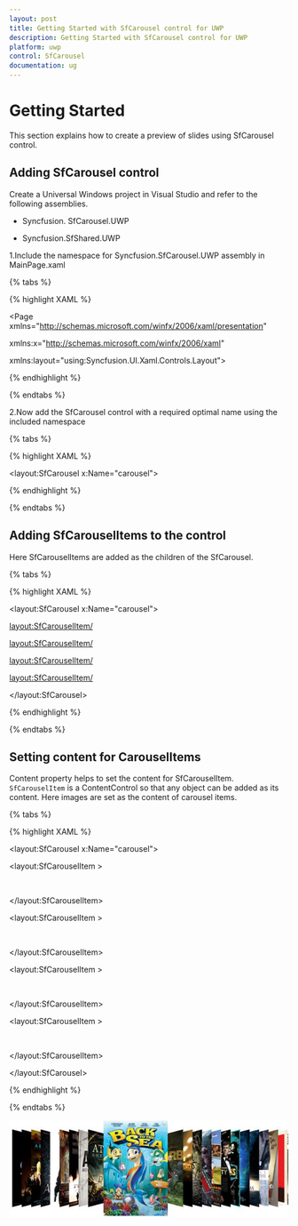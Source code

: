 ```yaml
---
layout: post
title: Getting Started with SfCarousel control for UWP 
description: Getting Started with SfCarousel control for UWP
platform: uwp
control: SfCarousel
documentation: ug
---
```


# Getting Started

This section explains how to create a preview of slides using SfCarousel control.

## Adding SfCarousel control

Create a Universal Windows project in Visual Studio and refer to the following assemblies.

* Syncfusion. SfCarousel.UWP

* Syncfusion.SfShared.UWP

1.Include the namespace for Syncfusion.SfCarousel.UWP assembly in MainPage.xaml

{% tabs %}

{% highlight XAML %}
 
<Page xmlns="http://schemas.microsoft.com/winfx/2006/xaml/presentation"

xmlns:x="http://schemas.microsoft.com/winfx/2006/xaml"

xmlns:layout="using:Syncfusion.UI.Xaml.Controls.Layout">

{% endhighlight %}

{% endtabs %}

2.Now add the SfCarousel control with a required optimal name using the included namespace

{% tabs %}

{% highlight XAML %}

<layout:SfCarousel x:Name="carousel">

{% endhighlight %}

{% endtabs %}

## Adding SfCarouselItems to the control

Here SfCarouselItems are added as the children of the SfCarousel.

{% tabs %}

{% highlight XAML %}

<layout:SfCarousel x:Name="carousel">

<layout:SfCarouselItem/>

<layout:SfCarouselItem/>

<layout:SfCarouselItem/>

<layout:SfCarouselItem/>

</layout:SfCarousel>

{% endhighlight %}

{% endtabs %}

## Setting content for CarouselItems

Content property helps to set the content for SfCarouselItem. `SfCarouselItem` is a ContentControl so that any object can be added as its content. Here images are set as the content of carousel items.

{% tabs %}

{% highlight XAML %}

<layout:SfCarousel x:Name="carousel">

<layout:SfCarouselItem >

<Image Source="Assets/1.jpg" Stretch="Uniform"/>

</layout:SfCarouselItem>

<layout:SfCarouselItem >

<Image Source="Assets/2.jpg" Stretch="Uniform"/>

</layout:SfCarouselItem>

<layout:SfCarouselItem >

<Image Source="Assets/3.jpg" Stretch="Uniform"/>

</layout:SfCarouselItem>

<layout:SfCarouselItem >

<Image Source="Assets/4.jpg" Stretch="Uniform"/>

</layout:SfCarouselItem>

</layout:SfCarousel>

{% endhighlight %}

{% endtabs %}

![](SfCarousel-images/SfCarousel-img1.jpeg)